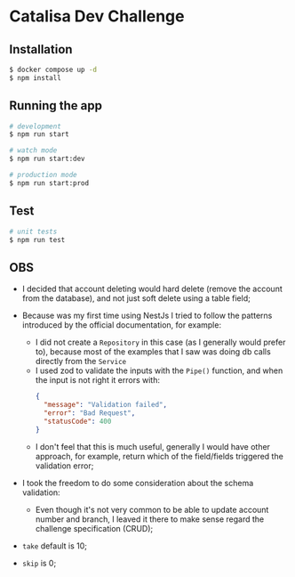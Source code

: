 # Catalisa Dev Challenge
## Installation

```bash
$ docker compose up -d
$ npm install
```

## Running the app

```bash
# development
$ npm run start

# watch mode
$ npm run start:dev

# production mode
$ npm run start:prod
```

## Test

```bash
# unit tests
$ npm run test
```

## OBS

- I decided that account deleting would hard delete (remove the account from the database), and not just soft delete using a table field;
- Because was my first time using NestJs I tried to follow the patterns introduced by the official documentation, for example:
    - I did not create a `Repository` in this case (as I generally would prefer to), because most of the examples that I saw was doing db calls directly from the `Service`
    - I used zod to validate the inputs with the `Pipe()` function, and when the input is not right it errors with:
        ```json
        {
          "message": "Validation failed",
          "error": "Bad Request",
          "statusCode": 400
        }

        ```
    - I don't feel that this is much useful, generally I would have other approach, for example, return which of the field/fields triggered the validation error;

- I took the freedom to do some consideration about the schema validation:
    - Even though it's not very common to be able to update account number and branch, I leaved it there to make sense regard the challenge specification (CRUD);
- `take` default is 10;
- `skip` is 0;